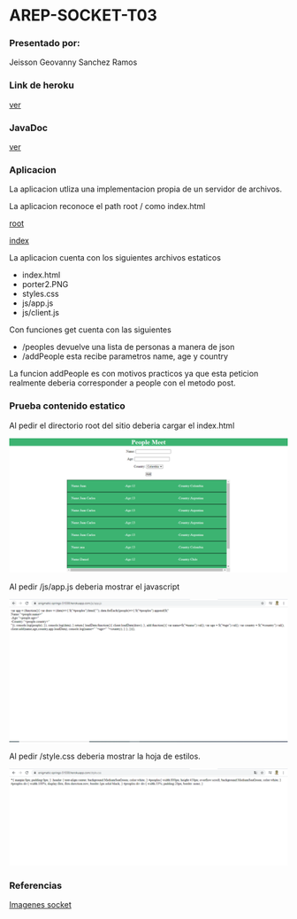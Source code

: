 # AREP-SOCKET-T03

### Presentado por: 

Jeisson Geovanny Sanchez Ramos

### Link de heroku

[ver](https://enigmatic-springs-51558.herokuapp.com/)

### JavaDoc

[ver](javadoc)

### Aplicacion 

La aplicacion utliza una implementacion propia de un servidor de archivos.

La aplicacion reconoce el path root / como index.html

[root](https://enigmatic-springs-51558.herokuapp.com/)

[index](https://enigmatic-springs-51558.herokuapp.com/index.html)

La aplicacion cuenta con los siguientes archivos estaticos

- index.html
- porter2.PNG
- styles.css
- js/app.js
- js/client.js

Con funciones get cuenta con las siguientes

- /peoples devuelve una lista de personas a manera de json
- /addPeople esta recibe parametros name, age y country

La funcion addPeople es con motivos practicos ya que esta peticion realmente deberia corresponder a people con el metodo post.


### Prueba contenido estatico

Al pedir el directorio root del sitio deberia cargar el index.html

![img](img/index.PNG)

Al pedir /js/app.js deberia mostrar el javascript

![img](img/js.PNG)

Al pedir /style.css deberia mostrar la hoja de estilos.

![img](img/css.PNG)



### Referencias

[Imagenes socket](https://stackoverflow.com/questions/25086868/how-to-send-images-through-sockets-in-java)

